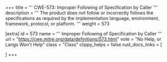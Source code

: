 +++
title = '''
CWE-573: Improper Following of Specification by Caller
'''
description	= '''
The product does not follow or incorrectly follows the specifications as required by the implementation language, environment, framework, protocol, or platform.
'''
weight = 573

[extra]
id = 573
name = '''
Improper Following of Specification by Caller
'''
url = "https://cwe.mitre.org/data/definitions/573.html"
vote = "No Help, or Langs Won't Help"
class = "Class"
clippy_helps = false
rust_docs_links = [
	
]
+++
